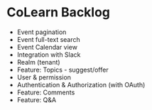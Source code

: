 CoLearn Backlog
===============

- Event pagination
- Event full-text search
- Event Calendar view
- Integration with Slack
- Realm (tenant)
- Feature: Topics - suggest/offer
- User & permission
- Authentication & Authorization (with OAuth) 
- Feature: Comments
- Feature: Q&A


